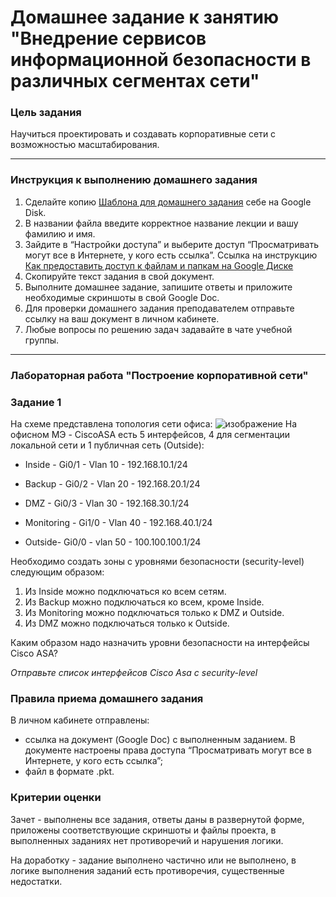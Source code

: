 # Домашнее задание к занятию "Внедрение сервисов информационной безопасности в различных сегментах сети"

### Цель задания

Научиться проектировать и создавать корпоративные сети с возможностью масштабирования.

------

### Инструкция к выполнению домашнего задания

1. Сделайте копию [Шаблона для домашнего задания](https://u.netology.ru/backend/uploads/lms/content_assets/file/281/%D0%A1%D0%94%D0%95%D0%9B%D0%90%D0%99%D0%A2%D0%95_%D0%9A%D0%9E%D0%9F%D0%98%D0%AE_-_%D0%A8%D0%B0%D0%B1%D0%BB%D0%BE%D0%BD_%D0%B4%D0%BB%D1%8F_%D0%B4%D0%BE%D0%BC%D0%B0%D1%88%D0%BD%D0%B5%D0%B3%D0%BE_%D0%B7%D0%B0%D0%B4%D0%B0%D0%BD%D0%B8%D1%8F_1.1._%D0%9D%D0%B0%D0%B7%D0%B2%D0%B0%D0%BD%D0%B8%D0%B5_%D0%BB%D0%B5%D0%BA%D1%86%D0%B8%D0%B8_-_%D0%A4%D0%B0%D0%BC%D0%B8%D0%BB%D0%B8%D1%8F_%D0%98%D0%BC%D1%8F.docx) себе на Google Disk.
2. В названии файла введите корректное название лекции и вашу фамилию и имя.
3. Зайдите в “Настройки доступа” и выберите доступ “Просматривать могут все в Интернете, у кого есть ссылка”.  Ссылка на инструкцию [Как предоставить доступ к файлам и папкам на Google Диске](https://support.google.com/docs/answer/2494822?hl=ru&co=GENIE.Platform%3DDesktop)
4. Скопируйте текст задания в свой документ.
5. Выполните домашнее задание, запишите ответы и приложите необходимые скриншоты в свой Google Doc.
6. Для проверки домашнего задания преподавателем отправьте ссылку на ваш документ в личном кабинете.
7. Любые вопросы по решению задач задавайте в чате учебной группы.

---

### Лабораторная работа "Построение корпоративной сети"

### Задание 1
На схеме представлена топология сети офиса:
![изображение](https://user-images.githubusercontent.com/51816695/180376246-9a3b0697-6248-4fc2-a5fd-eddca9f2e7ba.png)
На офисном МЭ - CiscoASA есть 5 интерфейсов, 4 для сегментации локальной сети и 1 публичная сеть (Outside):

* Inside - Gi0/1 - Vlan 10 - 192.168.10.1/24

* Backup - Gi0/2 - Vlan 20 - 192.168.20.1/24

* DMZ - Gi0/3 - Vlan 30 - 192.168.30.1/24

* Monitoring - Gi1/0 - Vlan 40 - 192.168.40.1/24

* Outside- Gi0/0 - vlan 50 - 100.100.100.1/24

Необходимо создать зоны с уровнями безопасности (security-level) следующим образом:
1) Из Inside можно подключаться ко всем сетям.
2) Из Backup можно подключаться ко всем, кроме Inside.
3) Из Monitoring можно подключаться только к DMZ и Outside.
4) Из DMZ можно подключаться только к Outside.

Каким образом надо назначить уровни безопасности на интерфейсы Cisco ASA? 


*Отправьте список интерфейсов Cisco Asa с security-level*


### Правила приема домашнего задания

В личном кабинете отправлены:

- ссылка на документ (Google Doc) с выполненным заданием. В документе настроены права доступа “Просматривать могут все в Интернете, у кого есть ссылка”;
- файл в формате .pkt.

### Критерии оценки

Зачет - выполнены все задания, ответы даны в развернутой форме, приложены соответствующие скриншоты и файлы проекта, в выполненных заданиях нет противоречий и нарушения логики.

На доработку - задание выполнено частично или не выполнено, в логике выполнения заданий есть противоречия, существенные недостатки.
